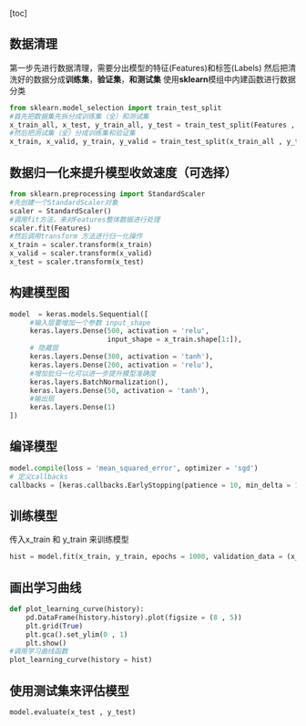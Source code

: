 [toc]
## 数据清理
第一步先进行数据清理，需要分出模型的特征(Features)和标签(Labels)
然后把清洗好的数据分成**训练集**，**验证集**，**和测试集**
使用**sklearn**模组中内建函数进行数据分类

```py
from sklearn.model_selection import train_test_split
#首先把数据集先拆分成训练集（全）和测试集
x_train_all, x_test, y_train_all, y_test = train_test_split(Features , Labels, random_state = 1)
#然后把测试集（全）分成训练集和验证集
x_train, x_valid, y_train, y_valid = train_test_split(x_train_all , y_train_all, random_state = 2)
```

## 数据归一化来提升模型收敛速度（可选择）

```py
from sklearn.preprocessing import StandardScaler
#先创建一个StandardScaler对象
scaler = StandardScaler()
#调用fit方法，来对Features整体数据进行处理
scaler.fit(Features)
#然后调用transform 方法进行归一化操作
x_train = scaler.transform(x_train)
x_valid = scaler.transform(x_valid)
x_test = scaler.transform(x_test)
```


## 构建模型图
```py
model  = keras.models.Sequential([
     #输入层要增加一个参数 input_shape
     keras.layers.Dense(500, activation = 'relu',
                        input_shape = x_train.shape[1:]),
     # 隐藏层
     keras.layers.Dense(300, activation = 'tanh'),
     keras.layers.Dense(200, activation = 'relu'),
     #增加批归一化可以进一步提升模型准确度     
     keras.layers.BatchNormalization(),
     keras.layers.Dense(50, activation = 'tanh'),
     #输出层
     keras.layers.Dense(1)
])
```

## 编译模型
```py
model.compile(loss = 'mean_squared_error', optimizer = 'sgd')
# 定义callbacks
callbacks = [keras.callbacks.EarlyStopping(patience = 10, min_delta = 1e-5)]
```


## 训练模型
传入x_train 和 y_train 来训练模型
```py
hist = model.fit(x_train, y_train, epochs = 1000, validation_data = (x_valid, y_valid), callbacks = callbacks)
```


## 画出学习曲线
```py
def plot_learning_curve(history):
    pd.DataFrame(history.history).plot(figsize = (8 , 5))
    plt.grid(True)
    plt.gca().set_ylim(0 , 1)
    plt.show()
#调用学习曲线函数
plot_learning_curve(history = hist)
```


## 使用测试集来评估模型
```py
model.evaluate(x_test , y_test)
```